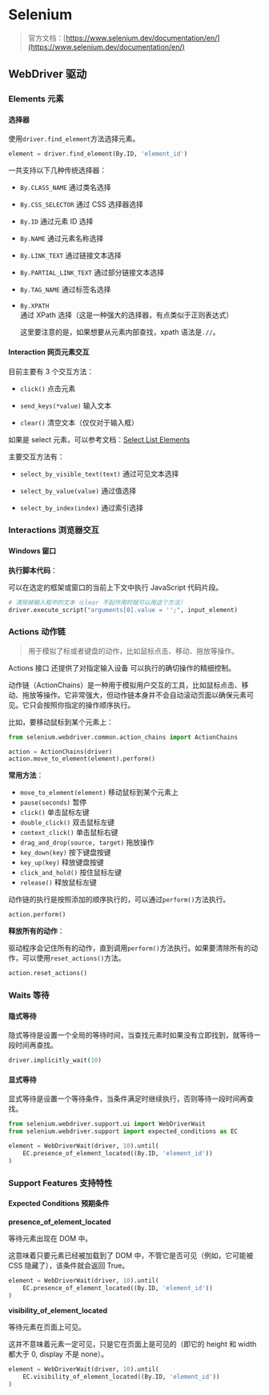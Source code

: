 # Selenium

> 官方文档：[https://www.selenium.dev/documentation/en/](https://www.selenium.dev/documentation/en/)

## WebDriver 驱动

### Elements 元素

#### 选择器

使用`driver.find_element`方法选择元素。

```python
element = driver.find_element(By.ID, 'element_id')
```

一共支持以下几种传统选择器：

- `By.CLASS_NAME` 通过类名选择

- `By.CSS_SELECTOR` 通过 CSS 选择器选择

- `By.ID` 通过元素 ID 选择

- `By.NAME` 通过元素名称选择

- `By.LINK_TEXT` 通过链接文本选择

- `By.PARTIAL_LINK_TEXT` 通过部分链接文本选择

- `By.TAG_NAME` 通过标签名选择

- `By.XPATH` 通过 XPath 选择（这是一种强大的选择器，有点类似于正则表达式）

  这里要注意的是，如果想要从元素内部查找，xpath 语法是`.//`。

#### Interaction 网页元素交互

目前主要有 3 个交互方法：

- `click()` 点击元素

- `send_keys(*value)` 输入文本

- `clear()` 清空文本（仅仅对于输入框）

如果是 select 元素，可以参考文档：[Select List Elements](https://www.selenium.dev/documentation/webdriver/support_features/select_lists/)

主要交互方法有：

- `select_by_visible_text(text)` 通过可见文本选择

- `select_by_value(value)` 通过值选择

- `select_by_index(index)` 通过索引选择

### Interactions 浏览器交互

#### Windows 窗口

**执行脚本代码**：

可以在选定的框架或窗口的当前上下文中执行 JavaScript 代码片段。

```python
# 清除掉输入框中的文本（clear 不起作用时就可以用这个方法）
driver.execute_script("arguments[0].value = '';", input_element)
```

### Actions 动作链

> 用于模拟了标或者键盘的动作，比如鼠标点击、移动、拖放等操作。

Actions 接口 还提供了对指定输入设备 可以执行的确切操作的精细控制。

动作链（ActionChains）是一种用于模拟用户交互的工具，比如鼠标点击、移动、拖放等操作。它非常强大，但动作链本身并不会自动滚动页面以确保元素可见。它只会按照你指定的操作顺序执行。

比如，要移动鼠标到某个元素上：

```python
from selenium.webdriver.common.action_chains import ActionChains

action = ActionChains(driver)
action.move_to_element(element).perform()
```

**常用方法**：

- `move_to_element(element)` 移动鼠标到某个元素上
- `pause(seconds)` 暂停
- `click()` 单击鼠标左键
- `double_click()` 双击鼠标左键
- `context_click()` 单击鼠标右键
- `drag_and_drop(source, target)` 拖放操作
- `key_down(key)` 按下键盘按键
- `key_up(key)` 释放键盘按键
- `click_and_hold()` 按住鼠标左键
- `release()` 释放鼠标左键

动作链的执行是按照添加的顺序执行的，可以通过`perform()`方法执行。

```python
action.perform()
```

**释放所有的动作**：

驱动程序会记住所有的动作，直到调用`perform()`方法执行。如果要清除所有的动作，可以使用`reset_actions()`方法。

```python
action.reset_actions()
```

### Waits 等待

#### 隐式等待

隐式等待是设置一个全局的等待时间，当查找元素时如果没有立即找到，就等待一段时间再查找。

```python
driver.implicitly_wait(10)
```

#### 显式等待

显式等待是设置一个等待条件，当条件满足时继续执行，否则等待一段时间再查找。

```python
from selenium.webdriver.support.ui import WebDriverWait
from selenium.webdriver.support import expected_conditions as EC

element = WebDriverWait(driver, 10).until(
    EC.presence_of_element_located((By.ID, 'element_id'))
)
```

### Support Features 支持特性

#### Expected Conditions 预期条件

**presence_of_element_located**

等待元素出现在 DOM 中。

这意味着只要元素已经被加载到了 DOM 中，不管它是否可见（例如，它可能被 CSS 隐藏了），该条件就会返回 True。

```python
element = WebDriverWait(driver, 10).until(
    EC.presence_of_element_located((By.ID, 'element_id'))
)
```

**visibility_of_element_located**

等待元素在页面上可见。

这并不意味着元素一定可见，只是它在页面上是可见的（即它的 height 和 width 都大于 0, display 不是 none）。

```python
element = WebDriverWait(driver, 10).until(
    EC.visibility_of_element_located((By.ID, 'element_id'))
)
```
